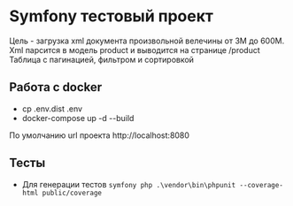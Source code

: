 # Symfony тестовый проект
Цель - загрузка xml документа произвольной велечины от 3М до 600М.
Xml парсится в модель product и выводится на странице /product
Таблица с пагинацией, фильтром и сортировкой

## Работа с docker
- cp .env.dist .env
- docker-compose up -d --build

По умолчанию url проекта http://localhost:8080

## Тесты
- Для генерации тестов
`symfony php .\vendor\bin\phpunit --coverage-html public/coverage`

